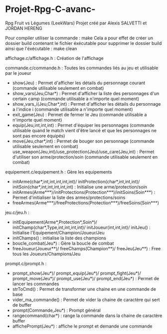 # Projet-Rpg-C-avanc-
Rpg Fruit vs Légumes (LeekWars)
Projet créé par Alexis SALVETTI et JORDAN HERENG

Pour compiler utiliser la commande :
  make
Cela a pour effet de créer un dossier build contenant le fichier éxécutable
pour supprimer le dossier build ainsi que l'éxécutable :
  make clean

affichage.c/affichage.h :
  Création de l'affichage

commande.c/commande.h :
  Toutes les commandes liés au jeu et utilisable par le joueur

  - show(Jeu) : Permet d'afficher les détails du personnage courant
  (commande utilisable seulement en combat)
  - show_vars(Jeu,Char*) : Permet d'afficher la liste des personnages d'un certain camp
  (commande utilisable a n'importe quel moment)
  - show_vars_i(Jeu,Char*,int) : Permet d'afficher les détails du personnage a l'indice i
  (commande utilisable a n'importe quel moment)
  - exit_game(Jeu) : Permet de fermer le Jeu
  (commande utilisable a n'importe quel moment)
  - equip(Jeu,int,int,int) : Permet d'équiper les personnages
  (commande utilisable quand le match vient d'être lancé et que les personnages ne sont pas encore équipés)
  - move(Jeu,char*,int) : Permet de bouger son personnage
  (commande utilisable seulement en combat)
  use_weapon(Jeu,int)/use_protection(Jeu)/use_care(Jeu,int) : Permet d'utiliser son arme/protection/soin
  (commande utilisable seulement en combat)

equipement.c/equipement.h :
  Gère les equipements

  - initArme(char*,int,int,int,int,int)/
    initProtection(char*,int,int,int)/
    initSoin(char*,int,int,int,int,int) : Initialise une arme/protection/soin
  - initArmes(Arme***)/initProtections(Protection***)/initSoins(Soin***) : Permet d'initialiser la liste des armes/protections/soins
  - freeArmes(Arme***)/freeProtections(Protection***)/freeSoins(Soin***)

jeu.c/jeu.h :
 - initEquipement(Arme*,Protection*,Soin*)/
   initChamp(char*,Type,int,int,int,int)/
   initJoueur(int,int,int)/
   initJeu() : Initialise l'Equipement/Champion/Joueur/Jeu
 - initChamps() : initialise la liste des champions
 - boucle_combat(Jeu*) : Gère la boucle de combat
 - freeJoueur(Joueur**)/
   freeChamps(Champion**)/
   freeJeu(Jeu**) : Free tous les Joueurs/Champions/Jeu

prompt.c/prompt.h :
 - prompt_show(Jeu*)/
   prompt_equip(Jeu*)/
   prompt_fight(Jeu*)/
   prompt_move(Jeu*)/
   prompt_use(Jeu*)/
   prompt_end(Jeu*) : Permet de lancer les commandes
 - strToCmd() : Permet de transformer une chaine en une commande de base
 - vider_ma_commande() : Permet de vider la chaine de caractère qui sert de buffer
 - prompt(Commande,Jeu*) : Prompt général
 - rangecommand(char*) : range la commande dans la chaine de caractère buffer
 - affichePrompt(Jeu*) : affiche le prompt et demande une commande
